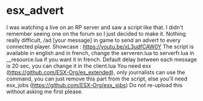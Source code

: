 # esx_advert

I was watching a live on an RP server and saw a script like that. I didn't remember seeing one on the forum so I just decided to make it.
Nothing really difficult, /ad [your message] in game to send an advert to every connected player.
Showcase : https://youtu.be/xL3udfCAW0Y
The script is available in english and in french, change the serveren.lua to serverfr.lua in __resource.lua if you want it in french.
Default delay between each message is 20 sec, you can change it in the client.lua
You need esx (https://github.com/ESX-Org/es_extended), only journalists can use the command, you can just remove this part from the script, else you'll need esx_jobs (https://github.com/ESX-Org/esx_jobs)
Do not re-upload this without asking me first please.
